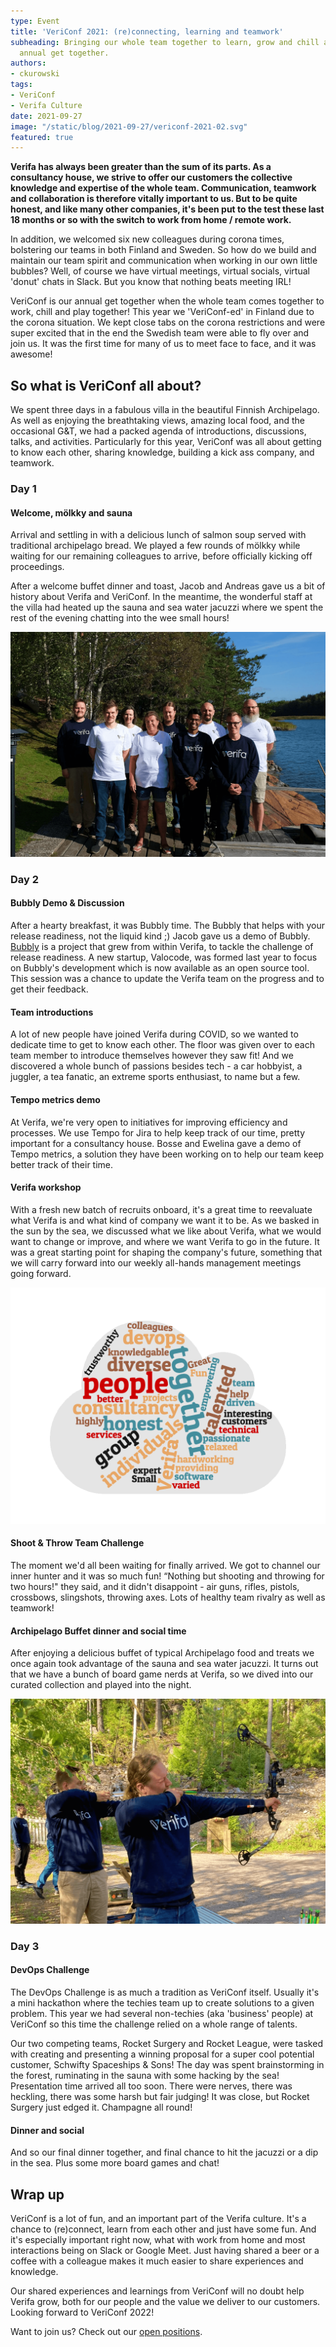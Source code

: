 ```yaml
---
type: Event
title: 'VeriConf 2021: (re)connecting, learning and teamwork'
subheading: Bringing our whole team together to learn, grow and chill at Verifa's
  annual get together.
authors:
- ckurowski
tags:
- VeriConf
- Verifa Culture
date: 2021-09-27
image: "/static/blog/2021-09-27/vericonf-2021-02.svg"
featured: true
---
```


**Verifa has always been greater than the sum of its parts. As a consultancy house, we strive to offer our customers the collective knowledge and expertise of the whole team. Communication, teamwork and collaboration is therefore vitally important to us. But to be quite honest, and like many other companies, it's been put to the test these last 18 months or so with the switch to work from home / remote work.**

In addition, we welcomed six new colleagues during corona times, bolstering our teams in both Finland and Sweden. So how do we build and maintain our team spirit and communication when working in our own little bubbles? Well, of course we have virtual meetings, virtual socials, virtual 'donut' chats in Slack. But you know that nothing beats meeting IRL!

VeriConf is our annual get together when the whole team comes together to work, chill and play together! This year we 'VeriConf-ed' in Finland due to the corona situation. We kept close tabs on the corona restrictions and were super excited that in the end the Swedish team were able to fly over and join us. It was the first time for many of us to meet face to face, and it was awesome!

## So what is VeriConf all about?

We spent three days in a fabulous villa in the beautiful Finnish Archipelago. As well as enjoying the breathtaking views, amazing local food, and the occasional G&T, we had a packed agenda of introductions, discussions, talks, and activities. Particularly for this year, VeriConf was all about getting to know each other, sharing knowledge, building a kick ass company, and teamwork.

### Day 1

#### Welcome, mölkky and sauna

Arrival and settling in with a delicious lunch of salmon soup served with traditional archipelago bread. We played a few rounds of mölkky while waiting for our remaining colleagues to arrive, before officially kicking off proceedings.

After a welcome buffet dinner and toast, Jacob and Andreas gave us a bit of history about Verifa and VeriConf. In the meantime, the wonderful staff at the villa had heated up the sauna and sea water jacuzzi where we spent the rest of the evening chatting into the wee small hours!

![Verifa team line-up](/static/blog/2021-09-27/vericonf2021_team_web2.png)

### Day 2

#### Bubbly Demo & Discussion

After a hearty breakfast, it was Bubbly time. The Bubbly that helps with your release readiness, not the liquid kind ;) Jacob gave us a demo of Bubbly. [Bubbly](https://bubbly.dev/ "Bubbly website") is a project that grew from within Verifa, to tackle the challenge of release readiness. A new startup, Valocode, was formed last year to focus on Bubbly's development which is now available as an open source tool. This session was a chance to update the Verifa team on the progress and to get their feedback.

#### Team introductions

A lot of new people have joined Verifa during COVID, so we wanted to dedicate time to get to know each other. The floor was given over to each team member to introduce themselves however they saw fit! And we discovered a whole bunch of passions besides tech - a car hobbyist, a juggler, a tea fanatic, an extreme sports enthusiast, to name but a few.

#### Tempo metrics demo

At Verifa, we're very open to initiatives for improving efficiency and processes. We use Tempo for Jira to help keep track of our time, pretty important for a consultancy house. Bosse and Ewelina gave a demo of Tempo metrics, a solution they have been working on to help our team keep better track of their time.

#### Verifa workshop

With a fresh new batch of recruits onboard, it's a great time to reevaluate what Verifa is and what kind of company we want it to be. As we basked in the sun by the sea, we discussed what we like about Verifa, what we would want to change or improve, and where we want Verifa to go in the future. It was a great starting point for shaping the company's future, something that we will carry forward into our weekly all-hands management meetings going forward.

![Verifa wordcloud](/static/blog/2021-09-27/vericonf-wordcloud.png "Verifa wordcloud")

#### Shoot & Throw Team Challenge

The moment we'd all been waiting for finally arrived. We got to channel our inner hunter and it was so much fun! “Nothing but shooting and throwing for two hours!" they said, and it didn't disappoint - air guns, rifles, pistols, crossbows, slingshots, throwing axes. Lots of healthy team rivalry as well as teamwork!

#### Archipelago Buffet dinner and social time

After enjoying a delicious buffet of typical Archipelago food and treats we once again took advantage of the sauna and sea water jacuzzi. It turns out that we have a bunch of board game nerds at Verifa, so we dived into our curated collection and played into the night.

![Verifa team practicing archery](/static/blog/2021-09-28/vericonf_archery-web2.png)

### Day 3

#### DevOps Challenge

The DevOps Challenge is as much a tradition as VeriConf itself. Usually it's a mini hackathon where the techies team up to create solutions to a given problem. This year we had several non-techies (aka 'business' people) at VeriConf so this time the challenge relied on a whole range of talents.

Our two competing teams, Rocket Surgery and Rocket League, were tasked with creating and presenting a winning proposal for a super cool potential customer, Schwifty Spaceships & Sons! The day was spent brainstorming in the forest, ruminating in the sauna with some hacking by the sea! Presentation time arrived all too soon. There were nerves, there was heckling, there was some harsh but fair judging! It was close, but Rocket Surgery just edged it. Champagne all round!

#### Dinner and social

And so our final dinner together, and final chance to hit the jacuzzi or a dip in the sea. Plus some more board games and chat!

## Wrap up

VeriConf is a lot of fun, and an important part of the Verifa culture. It's a chance to (re)connect, learn from each other and just have some fun. And it's especially important right now, what with work from home and most interactions being on Slack or Google Meet. Just having shared a beer or a coffee with a colleague makes it much easier to share experiences and knowledge.

Our shared experiences and learnings from VeriConf will no doubt help Verifa grow, both for our people and the value we deliver to our customers. Looking forward to VeriConf 2022!

Want to join us? Check out our [open positions](/careers/).
